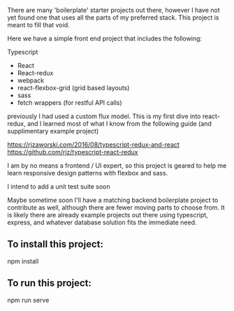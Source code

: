 There are many 'boilerplate' starter projects out there, however I have not yet found one that uses all the parts of my preferred stack. This project is meant to fill that void.

Here we have a simple front end project that includes the following:

Typescript

* React
* React-redux
* webpack
* react-flexbox-grid (grid based layouts)
* sass
* fetch wrappers (for restful API calls)

previously I had used a custom flux model. This is my first dive into react-redux, and I learned most of what I know from the following guide (and supplimentary example project)

https://rjzaworski.com/2016/08/typescript-redux-and-react
https://github.com/rjz/typescript-react-redux

I am by no means a frontend / UI expert, so this project is geared to help me learn responsive design patterns with flexbox and sass.

I intend to add a unit test suite soon

Maybe sometime soon I'll have a matching backend boilerplate project to contribute as well, although there are fewer moving parts to choose from. It is likely there are already example projects out there using typescript, express, and whatever database solution fits the immediate need.

## To install this project:

npm install

## To run this project:

npm run serve

